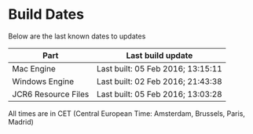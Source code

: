 # Build Dates

Below are the last known dates to updates

Part | Last build update
-----|-----
Mac Engine | Last built: 05 Feb 2016; 13:15:11
Windows Engine | Last built: 02 Feb 2016; 21:43:38
JCR6 Resource Files | Last built: 05 Feb 2016; 13:03:28
All times are in CET (Central European Time: Amsterdam, Brussels, Paris, Madrid)



